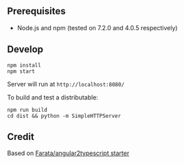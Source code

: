 
## Prerequisites

- Node.js and npm (tested on 7.2.0 and 4.0.5 respectively)

## Develop

    npm install
    npm start

Server will run at `http://localhost:8080/`

To build and test a distributable:

    npm run build
    cd dist && python -m SimpleHTTPServer

## Credit

Based on [Farata/angular2typescript starter](https://github.com/Farata/angular2typescript/tree/master/chapter10/angular2-webpack-starter)
